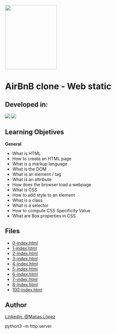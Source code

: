 <img src="https://blog.holbertonschool.com/wp-content/uploads/2020/04/unnamed-2.png" width="170" height="210">

# AirBnB clone - Web static

## Developed in:
<img src="https://img.icons8.com/color/48/000000/html-5--v1.png"/> <img src="https://img.icons8.com/color/48/000000/css3.png"/>

## Learning Objetives

 **General**

* What is HTML
* How to create an HTML page
* What is a markup language
* What is the DOM
* What is an element / tag
* What is an attribute
* How does the browser load a webpage
* What is CSS
* How to add style to an element
* What is a class
* What is a selector
* How to compute CSS Specificity Value
* What are Box properties in CSS

## Files

- [0-index.html](https://github.com/Matilop15/AirBnB_clone/blob/master/web_static/0-index.html)
- [1-index.html](https://github.com/Matilop15/AirBnB_clone/blob/master/web_static/1-index.html)
- [2-index.html](https://github.com/Matilop15/AirBnB_clone/blob/master/web_static/2-index.html)
- [3-index.html](://github.com/Matilop15/AirBnB_clone/blob/master/web_static/3-index.html)
- [4-index.html](https://github.com/Matilop15/AirBnB_clone/blob/master/web_static/4-index.html)
- [5-index.html](https://github.com/Matilop15/AirBnB_clone/blob/master/web_static/5-index.html)
- [6-index.html](https://github.com/Matilop15/AirBnB_clone/blob/master/web_static/6-index.html)
- [7-index.html](https://github.com/Matilop15/AirBnB_clone/blob/master/web_static/7-index.html)
- [8-index.html](https://github.com/Matilop15/AirBnB_clone/blob/master/web_static/8-index.html)
- [100-index.html](https://github.com/Matilop15/AirBnB_clone/blob/master/web_static/100-index.html)

## Author
[Linkedin: @Matias López](https://uy.linkedin.com/in/matias-l%C3%B3pez-777796194?trk=people-guest_people_search-card)

python3 -m http.server
